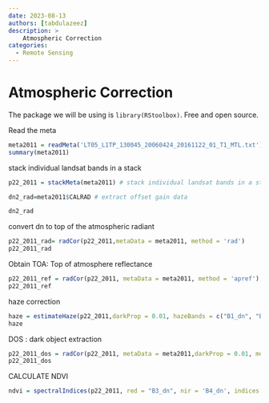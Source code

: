 ```yaml
---
date: 2023-08-13
authors: [tabdulazeez]
description: >
    Atmospheric Correction
categories:
  - Remote Sensing 
---
```


# Atmospheric Correction
The package we will be using is `library(RStoolbox)`. Free and open source.

<!-- more -->

 Read the meta 
```R
meta2011 = readMeta('LT05_L1TP_130045_20060424_20161122_01_T1_MTL.txt')
summary(meta2011)

```

 stack individual landsat bands in a stack
```R
p22_2011 = stackMeta(meta2011) # stack individual landsat bands in a stack

dn2_rad=meta2011$CALRAD # extract offset gain data

dn2_rad


```

  convert dn to top of the atmospheric radiant
```R
p22_2011_rad= radCor(p22_2011,metaData = meta2011, method = 'rad')
p22_2011_rad


```


 Obtain TOA: Top of atmosphere reflectance

```R 
p22_2011_ref = radCor(p22_2011, metaData = meta2011, method = 'apref')
p22_2011_ref

```

 haze correction

```R 
haze = estimateHaze(p22_2011,darkProp = 0.01, hazeBands = c("B1_dn", "B2_dn","B3_dn","B4_dn"))
haze

```

 DOS : dark object extraction

```R
p22_2011_dos = radCor(p22_2011, metaData = meta2011,darkProp = 0.01, method = 'dos')
p22_2011_dos 

```

 CALCULATE NDVI

```R
ndvi = spectralIndices(p22_2011, red = "B3_dn", nir = 'B4_dn', indices = 'NDVI')

```
